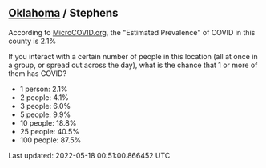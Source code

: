
## [Oklahoma](/united-states/oklahoma) / Stephens

According to [MicroCOVID.org](http://microcovid.org),
the "Estimated Prevalence" of COVID in this county is 2.1%

If you interact with a certain number of people in this location
(all at once in a group, or spread out across the day), what is the chance that
1 or more of them has COVID?

- 1 person: 2.1%
- 2 people: 4.1%
- 3 people: 6.0%
- 5 people: 9.9%
- 10 people: 18.8%
- 25 people: 40.5%
- 100 people: 87.5%

Last updated: 2022-05-18 00:51:00.866452 UTC
